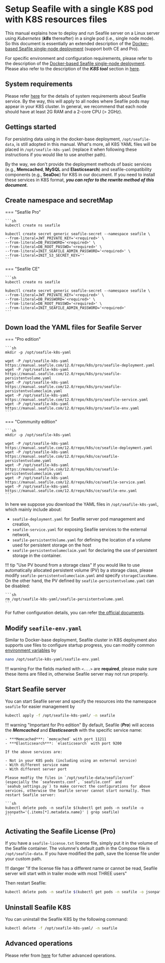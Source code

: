 # Setup Seafile with a single K8S pod with K8S resources files

This manual explains how to deploy and run Seafile server on a Linux server using *Kubernetes* (***k8s*** thereafter) in a single pod (i.e., single node mode). So this document is essentially an extended description of the [Docker-based Seafile single-node deployment](./overview.md) (support both CE and Pro). 

For specific environment and configuration requirements, please refer to the description of the [Docker-based Seafile single-node deployment](./setup_pro_by_docker.md#requirements). Please also refer to the description of the ***K8S tool*** section in [here](./cluster_deploy_with_k8s.md#k8s-tools).

## System requirements

Please refer [here](./system_requirements.md) for the details of system requirements about Seafile service. By the way, this will apply to all nodes where Seafile pods may appear in your K8S cluster. In general, we recommend that each node should have at least 2G RAM and a 2-core CPU (> 2GHz).

## Gettings started

For persisting data using in the docker-base deployment, `/opt/seafile-data`, is still adopted in this manual. What's more, all K8S YAML files will be placed in `/opt/seafile-k8s-yaml` (replace it when following these instructions if you would like to use another path).

By the way, we don't provide the deployment methods of basic services (e.g., **Memcached**, **MySQL** and **Elasticsearch**) and seafile-compatibility components (e.g., **SeaDoc**) for K8S in our document. If you need to install these services in K8S format, ***you can refer to the rewrite method of this document.***

## Create namespace and secretMap

=== "Seafile Pro"

    ```sh
    kubectl create ns seafile

    kubectl create secret generic seafile-secret --namespace seafile \
    --from-literal=JWT_PRIVATE_KEY='<required>' \
    --from-literal=DB_PASSWORD='<required>' \
    --from-literal=DB_ROOT_PASSWD='<required>' \
    --from-literal=INIT_SEAFILE_ADMIN_PASSWORD='<required>' \
    --from-literal=INIT_S3_SECRET_KEY=''  
    ```
=== "Seafile CE"

    ```sh
    kubectl create ns seafile

    kubectl create secret generic seafile-secret --namespace seafile \
    --from-literal=JWT_PRIVATE_KEY='<required>' \
    --from-literal=DB_PASSWORD='<required>' \
    --from-literal=DB_ROOT_PASSWD='<required>' \
    --from-literal=INIT_SEAFILE_ADMIN_PASSWORD='<required>'
    ```

## Down load the YAML files for Seafile Server

=== "Pro edition"

    ```sh
    mkdir -p /opt/seafile-k8s-yaml

    wget -P /opt/seafile-k8s-yaml https://manual.seafile.com/12.0/repo/k8s/pro/seafile-deployment.yaml
    wget -P /opt/seafile-k8s-yaml https://manual.seafile.com/12.0/repo/k8s/pro/seafile-persistentvolume.yaml
    wget -P /opt/seafile-k8s-yaml https://manual.seafile.com/12.0/repo/k8s/pro/seafile-persistentvolumeclaim.yaml
    wget -P /opt/seafile-k8s-yaml https://manual.seafile.com/12.0/repo/k8s/pro/seafile-service.yaml
    wget -P /opt/seafile-k8s-yaml https://manual.seafile.com/12.0/repo/k8s/pro/seafile-env.yaml
    ```

=== "Community edition"

    ```sh
    mkdir -p /opt/seafile-k8s-yaml

    wget -P /opt/seafile-k8s-yaml https://manual.seafile.com/12.0/repo/k8s/ce/seafile-deployment.yaml
    wget -P /opt/seafile-k8s-yaml https://manual.seafile.com/12.0/repo/k8s/ce/seafile-persistentvolume.yaml
    wget -P /opt/seafile-k8s-yaml https://manual.seafile.com/12.0/repo/k8s/ce/seafile-persistentvolumeclaim.yaml
    wget -P /opt/seafile-k8s-yaml https://manual.seafile.com/12.0/repo/k8s/ce/seafile-service.yaml
    wget -P /opt/seafile-k8s-yaml https://manual.seafile.com/12.0/repo/k8s/ce/seafile-env.yaml
    ```

In here we suppose you download the YAML files in `/opt/seafile-k8s-yaml`, which mainly include about:

- `seafile-deployment.yaml` for Seafile server pod management and creation, 
- `seafile-service.yaml` for exposing Seafile services to the external network, 
- `seafile-persistentVolume.yaml` for defining the location of a volume used for persistent storage on the host
- `seafile-persistentvolumeclaim.yaml` for declaring the use of persistent storage in the container.

!!! tip "Use PV bound from a storage class"
    If you would like to use automatically allocated persistent volume (PV) by a storage class, please modify `seafile-persistentvolumeclaim.yaml` and specify `storageClassName`. On the other hand, the PV defined by `seafile-persistentvolume.yaml` can be disabled:

    ```sh
    rm /opt/seafile-k8s-yaml/seafile-persistentvolume.yaml
    ```

For futher configuration details, you can refer [the official documents](https://kubernetes.io/docs/tasks/configure-pod-container/).

## Modify `seafile-env.yaml`

Similar to Docker-base deployment, Seafile cluster in K8S deployment also supports use files to configure startup progress, you can modify common [environment variables](./setup_pro_by_docker.md#downloading-and-modifying-env) by

```sh
nano /opt/seafile-k8s-yaml/seafile-env.yaml
```

!!! warning
    For the fields marked with `<...>` are **required**, please make sure these items are filled in, otherwise Seafile server may not run properly. 

## Start Seafile server

You can start Seafile server and specify the resources into the namespace `seafile` for easier management by

```sh
kubectl apply -f /opt/seafile-k8s-yaml/ -n seafile
```

!!! warning "Important for Pro edition"
    By default, Seafile (***Pro***) will access the ***Memcached*** and ***Elasticsearch*** with the specific service name:

    - ***Memcached***: `memcached` with port 11211
    - ***Elasticsearch***: `elasticsearch` with port 9200

    If the above services are:

    - Not in your K8S pods (including using an external service)
    - With different service name
    - With different server port

    Please modfiy the files in `/opt/seafile-data/seafile/conf` (especially the `seafevents.conf`, `seafile.conf` and `seahub_settings.py`) to make correct the configurations for above services, otherwise the Seafile server cannot start normally. Then restart Seafile server:

    ```sh
    kubectl delete pods -n seafile $(kubectl get pods -n seafile -o jsonpath='{.items[*].metadata.name}' | grep seafile)
    ```

## Activating the Seafile License (Pro)

If you have a `seafile-license.txt` license file, simply put it in the volume of the Seafile container. The volumne's default path in the Compose file is `/opt/seafile-data`. If you have modified the path, save the license file under your custom path.

!!! danger "If the license file has a different name or cannot be read, Seafile server will start with in trailer mode with most THREE users"

Then restart Seafile:

```bash
kubectl delete pods -n seafile $(kubectl get pods -n seafile -o jsonpath='{.items[*].metadata.name}' | grep seafile)
```

## Uninstall Seafile K8S

You can uninstall the Seafile K8S by the following command:

```sh
kubectl delete -f /opt/seafile-k8s-yaml/ -n seafile
```

## Advanced operations

Please refer from [here](./k8s_advanced_management.md) for futher advanced operations.
